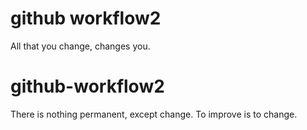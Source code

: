 # github workflow2

All that you change, changes you.
# github-workflow2

There is nothing permanent, except change.
To improve is to change.
